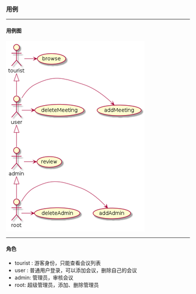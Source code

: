 ### 用例
___
#### 用例图
![](./Usecase.png)
___
#### 角色
* tourist : 游客身份，只能查看会议列表
* user : 普通用户登录，可以添加会议，删除自己的会议
* admin: 管理员，审核会议
* root: 超级管理员，添加、删除管理员